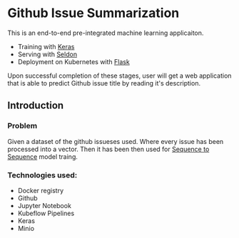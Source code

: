 # Github Issue Summarization
This is an end-to-end pre-integrated machine learning applicaiton. 
* Training with [Keras](http://keras.io)
* Serving with [Seldon](https://docs.seldon.io/projects/seldon-core/en/latest/workflow/README.html)
* Deployment on Kubernetes with [Flask](http://flask.pocoo.org)

Upon successful completion of these stages, user will get a web application that is able to predict 
Github issue title by reading it's description.

## Introduction

### Problem
Given a dataset of the github issueses used. Where every issue has been processed into a vector. Then it has been then used for 
[Sequence to Sequence](https://nlp.stanford.edu/~johnhew/public/14-seq2seq.pdf) model traing.

### Technologies used:
* Docker registry
* Github
* Jupyter Notebook
* Kubeflow Pipelines
* Keras
* Minio

